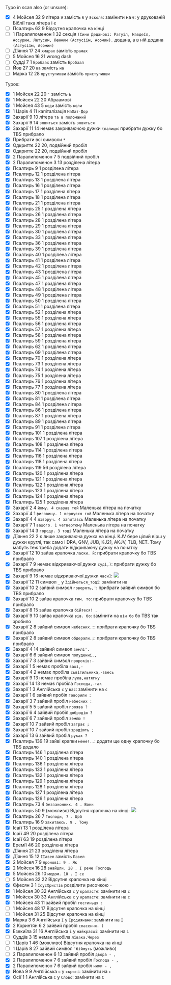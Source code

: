 Typo in scan also (or unsure):
- [x] 4 Мойсея 32 9 літера `Э` замість `Є` у `Эсколя`: замінити на `Є`: у друкованій Біблії така літера і є
- [ ] Псалтирь 62 9 Відсутня крапочка на кінці
- [ ] 1 Паралипоменон 1 32 секція `(Сини Деданові: Рагуїл, Навдеїл, Ассурим, Летусим, Леюмим (Астусіїм, Асомин).` додана, а в ній додана `(Астусіїм, Асомин)`
- [ ] Дїяння 17 24 `хмарах` замість `храмах`
- [ ] 5 Мойсея 16 21 wrong dash
- [ ] Судді 7 1 `Еробаах` замість `Еробаал`
- [ ] Йов 27 20 `ва` замість `на`
- [ ] Марка 12 28 `пруступивши` замість `приступивши`

Typos:



- [x] 1 Мойсея 22 20 `'` замість `ъ`
- [x] 1 Мойсея 22 20 Абраамові
- [x] 1 Мойсея 43 5 `коди` замість `коли`
- [x] 1 Царів 4 11 капіталізація `НаФат-Дор`
- [x] Захарії 9 10 літера `та в поломаний`
- [x] Захарії 9 14 `зявитьея` замість `зявиться`
- [x] Захарії 11 14 немає закриваючою дужки `(палицю`: прибрати дужку бо TBS прибрало
- [x] Прибрати всі символи `*`
- [x] Одкриттє 22 20, подвійний пробіл `  `
- [x] Одкриттє 22 20, подвійний пробіл `  `
- [x] 2 Паралипоменон 7 5 подвійний пробіл `  `
- [x] 2 Паралипоменон 3 13 розділена літера
- [x] Псалтирь 9 1 розділена літера
- [x] Псалтирь 12 1 розділена літера
- [x] Псалтирь 13 1 розділена літера
- [x] Псалтирь 16 1 розділена літера
- [x] Псалтирь 17 1 розділена літера
- [x] Псалтирь 18 1 розділена літера
- [x] Псалтирь 21 1 розділена літера
- [x] Псалтирь 25 1 розділена літера
- [x] Псалтирь 26 1 розділена літера
- [x] Псалтирь 28 1 розділена літера
- [x] Псалтирь 29 1 розділена літера
- [x] Псалтирь 30 1 розділена літера
- [x] Псалтирь 33 1 розділена літера
- [x] Псалтирь 36 1 розділена літера
- [x] Псалтирь 39 1 розділена літера
- [x] Псалтирь 40 1 розділена літера
- [x] Псалтирь 41 1 розділена літера
- [x] Псалтирь 42 1 розділена літера
- [x] Псалтирь 43 1 розділена літера
- [x] Псалтирь 45 1 розділена літера
- [x] Псалтирь 47 1 розділена літера
- [x] Псалтирь 48 1 розділена літера
- [x] Псалтирь 49 1 розділена літера
- [x] Псалтирь 50 1 розділена літера
- [x] Псалтирь 51 1 розділена літера
- [x] Псалтирь 52 1 розділена літера
- [x] Псалтирь 55 1 розділена літера
- [x] Псалтирь 56 1 розділена літера
- [x] Псалтирь 57 1 розділена літера
- [x] Псалтирь 58 1 розділена літера
- [x] Псалтирь 59 1 розділена літера
- [x] Псалтирь 62 1 розділена літера
- [x] Псалтирь 69 1 розділена літера
- [x] Псалтирь 70 1 розділена літера
- [x] Псалтирь 73 1 розділена літера
- [x] Псалтирь 74 1 розділена літера
- [x] Псалтирь 75 1 розділена літера
- [x] Псалтирь 76 1 розділена літера
- [x] Псалтирь 77 1 розділена літера
- [x] Псалтирь 80 1 розділена літера
- [x] Псалтирь 81 1 розділена літера
- [x] Псалтирь 84 1 розділена літера
- [x] Псалтирь 86 1 розділена літера
- [x] Псалтирь 87 1 розділена літера
- [x] Псалтирь 89 1 розділена літера
- [x] Псалтирь 91 1 розділена літера
- [x] Псалтирь 101 1 розділена літера
- [x] Псалтирь 107 1 розділена літера
- [x] Псалтирь 108 1 розділена літера
- [x] Псалтирь 114 1 розділена літера
- [x] Псалтирь 116 1 розділена літера
- [x] Псалтирь 118 1 розділена літера
- [x] Псалтирь 119 56 розділена літера
- [x] Псалтирь 120 1 розділена літера
- [x] Псалтирь 121 1 розділена літера
- [x] Псалтирь 122 1 розділена літера
- [x] Псалтирь 123 1 розділена літера
- [x] Псалтирь 124 1 розділена літера
- [x] Псалтирь 125 1 розділена літера
- [x] Захарії 2 4 `йому. 4 сказав той` Маленька літера на початку
- [x] Захарії 4 1 `фиговину. 1 вернувся той` Маленька літера на початку
- [x] Захарії 4 4 `ліворуч. 4 запитавсь` Маленька літера на початку
- [x] Захарії 7 1 `вашого. 1 четвертому` Маленька літера на початку
- [x] Захарії 14 3 `городу. 3 тоді` Маленька літера на початку
- [x] Дїяння 22 2 є лише закриваюча дужка на кінці. KJV бере цілий вірш у дужки круглі, так само і DRA, GNV, JUB, KJ21, AKJV, TLB, NET. Тому мабуть теж треба додати відкриваючу дужку на початку
- [x] Захарії 12 10 зайва крапочка `ласки. й`: прибрати крапочку бо TBS прибрало
- [x] Захарії 7 9 немає відкриваючої дужки `суді,)`: прибрати дужку бо TBS прибрало
- [x] Захарії 9 16 немає відкриваючої дужки `часи]`: ![](https://i.imgur.com/R5JB9lZ.jpeg)
- [x] Захарії 12 11 символ `_` у `Здійметься_тодї`: замінити на ` `
- [x] Захарії 10 2 зайвий символ `говорять,'`: прибрати зайвий символ бо TBS прибрало
- [x] Захарії 10 2 зайва крапочка `тим. то`: прибрати крапочку бо TBS прибрало
- [x] Захарії 8 15 зайва крапочка `бійтеся! .`
- [x] Захарії 9 10 зайва крапочка `вів. бо`: замінити на `він бо` бо TBS так зробило
- [x] Захарії 2 8 зайвий символ `небесних.:`: прибрати крапочку бо TBS прибрало
- [x] Захарії 2 8 зайвий символ `обдерали.;`: прибрати крапочку бо TBS прибрало
- [x] Захарії 4 14 зайвий символ `землі'.`
- [x] Захарії 6 6 зайвий символ `полуденні.,`
- [x] Захарії 7 3 зайвий символ `пророків:-`
- [x] Захарії 1 5 немає пробіла `ваші,-`
- [x] Захарії 4 2 немає пробіла `сьвітильника,-ввесь`
- [x] Захарії 9 13 немає пробіла `лука,натягну`
- [x] Захарії 14 13 немає пробіла `Господа,-так`
- [x] Захарії 1 3 Англійська `c` у `ваc`: замінити на `с`
- [x] Захарії 1 6 зайвий пробіл `говорили :`
- [x] Захарії 3 7 зайвий пробіл `небесних :`
- [x] Захарії 5 5 зайвий пробіл `проява ?`
- [x] Захарії 6 4 зайвий пробіл `добродію ?`
- [x] Захарії 6 7 зайвий пробіл `землю !`
- [x] Захарії 10 7 зайвий пробіл `заграє ;`
- [x] Захарії 10 7 зайвий пробіл `зрадіють ;`
- [x] Захарії 13 6 зайвий пробіл `руках ?`
- [x] Псалтирь 139 19 зайві крапки `мене!..`: додати ще одну крапочку бо TBS додало
- [x] Псалтирь 146 1 розділена літера
- [x] Псалтирь 140 1 розділена літера
- [x] Псалтирь 136 1 розділена літера
- [x] Псалтирь 133 1 розділена літера
- [x] Псалтирь 132 1 розділена літера
- [x] Псалтирь 129 1 розділена літера
- [x] Псалтирь 128 1 розділена літера
- [x] Псалтирь 127 1 розділена літера
- [x] Псалтирь 126 1 розділена літера
- [x] Псалтирь 73 4 `беззаконних. 4 . Вони`
- [x] Псалтирь 50 9 (можливо) Відсутня крапочка на кінці: ![](https://i.imgur.com/gfeg485.png)
- [x] Псалтирь 26 7 `Господи, 7 . Щоб`
- [x] Псалтирь 16 9 `захитаюсь. 9 . Тому`
- [x] Ісаїї 13 1 розділена літера
- [x] Ісаїї 49 20 розділена літера
- [x] Ісаїї 63 19 розділена літера
- [x] Еремії 46 20 розділена літера
- [x] Дїяння 21 23 розділена літера
- [x] Дїяння 15 12 `ІІавел` замість `Павел`
- [x] 2 Мойсея 7 9 `Аронові: 9 . Як`
- [x] 2 Мойсея 16 28 `знайшли. 28 . І рече Господь`
- [x] 5 Мойсея 26 10 `медом. 10 . І се`
- [ ] 5 Мойсея 32 22 Відсутня крапочка на кінці
- [x] Єфесян 3 1 `ІсусХристів` розділити рисочкою `-`
- [x] 1 Мойсея 30 32 Англійська `c` у `крапаcте`: замінити на `с`
- [x] 1 Мойсея 30 33 Англійська `c` у `крапаcте`: замінити на `с`
- [x] 1 Мойсея 43 11 зайвий пробіл `гостиньця :`
- [ ] 1 Мойсея 48 17 Відсутня крапочка на кінці
- [ ] 1 Мойсея 31 25 Відсутня крапочка на кінці
- [x] Марка 3 6 Англійська `I` у `Iродиянами`: замінити на `І`
- [x] 2 Коринтян 6 2 зайвий пробіл `спасення. )`
- [x] Езекиїла 31 16 Англійська `i` у `найкрасшi`: замінити на `і`
- [ ] Суддїв 3 15 немає пробіла `лївака.Через`
- [ ] 1 Царів 1 46 (можливо) Відсутня крапочка на кінці
- [ ] 1 Царів 8 27 зайвий символ `'біймуть` (можливо)
- [ ] 2 Паралипоменон 6 13 зайвий пробіл `двора - ,`
- [x] 2 Паралипоменон 7 6 зайвий пробіл `Господа - ,`
- [x] 2 Паралипоменон 7 6 зайвий пробіл `ними - ,`
- [x] Йова 9 9 Англійська `c` у `cкриті`: замінити на `с`
- [x] Осії 1 1 Англійська `C` у `Cлово`: замінити на `С`
